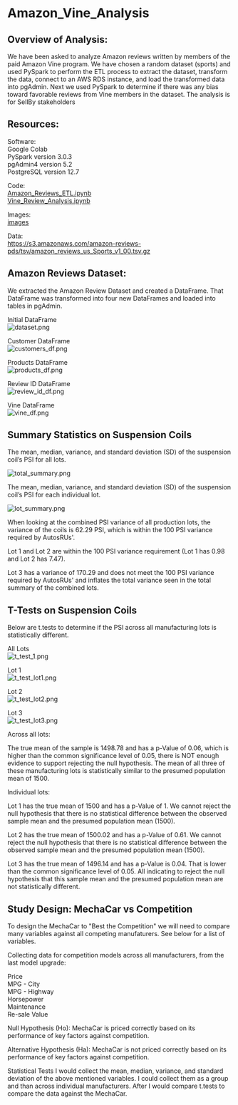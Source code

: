 # Amazon_Vine_Analysis


## Overview of Analysis:

We have been asked to analyze Amazon reviews written by members of the paid Amazon Vine program.  We have chosen a random dataset (sports) and used PySpark to perform the ETL process to extract the dataset, transform the data, connect to an AWS RDS instance, and load the transformed data into pgAdmin. Next we used PySpark to determine if there was any bias toward favorable reviews from Vine members in the dataset. The analysis is for SellBy stakeholders


## Resources:

Software:<br/> 
Google Colab<br/>
PySpark version 3.0.3<br/>
pgAdmin4 version 5.2<br/>
PostgreSQL version 12.7<br/>
 
Code:<br/> 
[Amazon_Reviews_ETL.ipynb](Amazon_Reviews_ETL.ipynb)<br/>
[Vine_Review_Analysis.ipynb](Vine_Review_Analysis.ipynb)<br/>

Images:<br/>
[images](images/) <br/>

Data:<br/>
https://s3.amazonaws.com/amazon-reviews-pds/tsv/amazon_reviews_us_Sports_v1_00.tsv.gz <br/>


## Amazon Reviews Dataset:

We extracted the Amazon Review Dataset and created a DataFrame.  That DataFrame was transformed into four new DataFrames and loaded into tables in pgAdmin.

Initial DataFrame <br/>
![dataset.png](Images/dataset.png) <br/>

Customer DataFrame <br/>
![customers_df.png](Images/customers_df.png) <br/>

Products DataFrame <br/>
![products_df.png](Images/products_df.png) <br/>

Review ID DataFrame <br/>
![review_id_df.png](Images/review_id_df.png) <br/>

Vine DataFrame <br/>
![vine_df.png](Images/vine_df.png) <br/>


## Summary Statistics on Suspension Coils

The mean, median, variance, and standard deviation (SD) of the suspension coil’s PSI for all lots.

![total_summary.png](images/total_summary.png)<br/>

The mean, median, variance, and standard deviation (SD) of the suspension coil’s PSI for each individual lot.

![lot_summary.png](images/lot_summary.png)<br/>

When looking at the combined PSI variance of all production lots, the variance of the coils is 62.29 PSI, which is within the 100 PSI variance required by AutosRUs'.

Lot 1 and Lot 2 are within the 100 PSI variance requirement (Lot 1 has 0.98 and Lot 2 has 7.47).

Lot 3 has a variance of 170.29 and does not meet the 100 PSI variance required by AutosRUs' and inflates the total variance seen in the total summary of the combined lots.


## T-Tests on Suspension Coils

Below are t.tests to determine if the PSI across all manufacturing lots is statistically different.

All Lots<br/>
![t_test_1.png](images/t_test_1.png)<br/>

Lot 1 <br/>
![t_test_lot1.png](images/t_test_lot1.png)<br/>

Lot 2<br/>
![t_test_lot2.png](images/t_test_lot2.png)<br/>

Lot 3<br/>
![t_test_lot3.png](images/t_test_lot3.png)<br/>


Across all lots: <br/>

The true mean of the sample is 1498.78 and has a p-Value of 0.06, which is higher than the common significance level of 0.05, there is NOT enough evidence to support rejecting the null hypothesis.  The mean of all three of these manufacturing lots is statistically similar to the presumed population mean of 1500.

Individual lots:<br/>

Lot 1 has the true mean of 1500 and has a p-Value of 1.  We cannot reject the null hypothesis that there is no statistical difference between the observed sample mean and the presumed population mean (1500).

Lot 2 has the true mean of 1500.02 and has a p-Value of 0.61.  We cannot reject the null hypothesis that there is no statistical difference between the observed sample mean and the presumed population mean (1500).

Lot 3 has the true mean of 1496.14 and has a  p-Value is 0.04.  That is lower than the common significance level of 0.05. All indicating to reject the null hypothesis that this sample mean and the presumed population mean are not statistically different.


## Study Design: MechaCar vs Competition

To design the MechaCar to "Best the Competition" we will need to compare many variables against all competing manufaturers.  See below for a list of variables. 

Collecting data for competition models across all manufacturers, from the last model upgrade:

Price<br/>
MPG - City<br/>
MPG - Highway<br/>
Horsepower<br/>
Maintenance<br/>
Re-sale Value<br/>

Null Hypothesis (Ho): MechaCar is priced correctly based on its performance of key factors against competition.<br/>

Alternative Hypothesis (Ha): MechaCar is not priced correctly based on its performance of key factors against competition.<br/>

Statistical Tests
I would collect the mean, median, variance, and standard deviation of the above mentioned variables.  I could collect them as a group and than across individual manufacturers.  After I would compare t.tests to compare the data against the MechaCar.